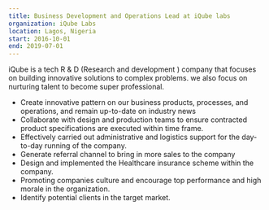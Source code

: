 ```yaml
---
title: Business Development and Operations Lead at iQube labs
organization: iQube Labs
location: Lagos, Nigeria
start: 2016-10-01
end: 2019-07-01
---
```


iQube is a tech R & D (Research and development ) company that focuses on building innovative solutions to complex problems. we also focus on nurturing talent to become super professional.

-   Create innovative pattern on our business products, processes, and operations, and remain up-to-date on industry news
-   Collaborate with design and production teams to ensure contracted product specifications are executed within time frame.
-   Effectively carried out administrative and logistics support for the day-to-day running of the company.
-   Generate referral channel to bring in more sales to the company
-   Design and implemented the Healthcare insurance scheme within the company.
-   Promoting companies culture and encourage top performance and high morale in the organization.
-   Identify potential clients in the target market.

